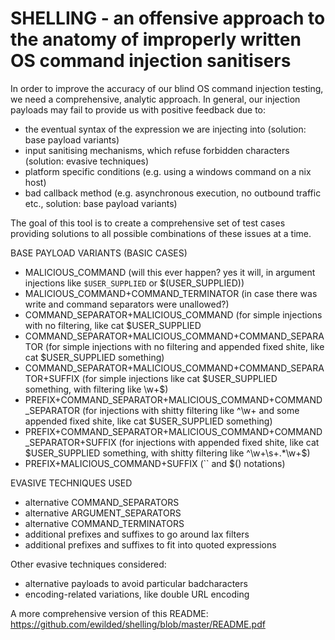 # SHELLING - an offensive approach to the anatomy of improperly written OS command injection sanitisers

In order to improve the accuracy of our blind OS command injection testing, we need a comprehensive, analytic approach. In general, our injection payloads may fail to provide us with positive feedback due to:
- the eventual syntax of the expression we are injecting into (solution: base payload variants)
- input sanitising mechanisms, which refuse forbidden characters (solution: evasive techniques)
- platform specific conditions (e.g. using a windows command on a nix host)
- bad callback method (e.g. asynchronous execution, no outbound traffic etc., solution: base payload variants)

The goal of this tool is to create a comprehensive set of test cases providing solutions to all possible combinations of these issues at a time.

BASE PAYLOAD VARIANTS (BASIC CASES)

- MALICIOUS_COMMAND (will this ever happen? yes it will, in argument injections like `$USER_SUPPLIED` or $(USER_SUPPLIED))
- MALICIOUS_COMMAND+COMMAND_TERMINATOR (in case there was write and command separators were unallowed?)
- COMMAND_SEPARATOR+MALICIOUS_COMMAND (for simple injections with no filtering, like cat $USER_SUPPLIED
- COMMAND_SEPARATOR+MALICIOUS_COMMAND+COMMAND_SEPARATOR (for simple injections with no filtering and appended fixed shite, like cat $USER_SUPPLIED something)
- COMMAND_SEPARATOR+MALICIOUS_COMMAND+COMMAND_SEPARATOR+SUFFIX (for simple injections like cat $USER_SUPPLIED something, with filtering like \w+$)
- PREFIX+COMMAND_SEPARATOR+MALICIOUS_COMMAND+COMMAND_SEPARATOR (for injections with shitty filtering like ^\w+ and some appended fixed shite, like cat $USER_SUPPLIED something)
- PREFIX+COMMAND_SEPARATOR+MALICIOUS_COMMAND+COMMAND_SEPARATOR+SUFFIX (for injections with appended fixed shite, like cat $USER_SUPPLIED something, with shitty filtering like ^\w+\s+.*\w+$)
- PREFIX+MALICIOUS_COMMAND+SUFFIX (`` and $() notations)



EVASIVE TECHNIQUES USED
- alternative COMMAND_SEPARATORS
- alternative ARGUMENT_SEPARATORS
- alternative COMMAND_TERMINATORS
- additional prefixes and suffixes to go around lax filters
- additional prefixes and suffixes to fit into quoted expressions

Other evasive techniques considered:
- alternative payloads to avoid particular badcharacters
- encoding-related variations, like double URL encoding

A more comprehensive version of this README: https://github.com/ewilded/shelling/blob/master/README.pdf
